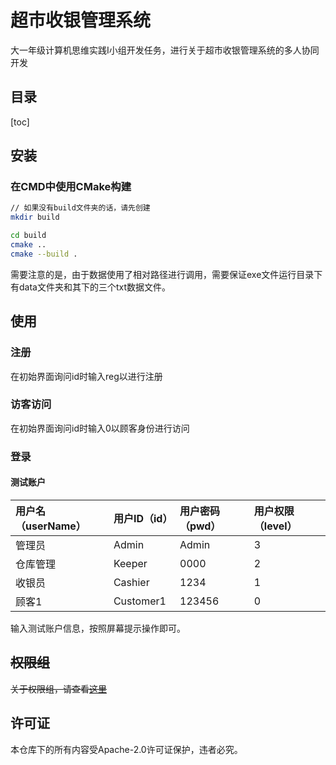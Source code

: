 # 超市收银管理系统
大一年级计算机思维实践I小组开发任务，进行关于超市收银管理系统的多人协同开发

## 目录

[toc]

## 安装

### 在CMD中使用CMake构建

``` bash
// 如果没有build文件夹的话，请先创建
mkdir build

cd build
cmake ..
cmake --build .

```

需要注意的是，由于数据使用了相对路径进行调用，需要保证exe文件运行目录下有data文件夹和其下的三个txt数据文件。

## 使用

### 注册

在初始界面询问id时输入reg以进行注册



### 访客访问

在初始界面询问id时输入0以顾客身份进行访问



### 登录

#### 测试账户

| 用户名（userName） | 用户ID（id） | 用户密码（pwd） | 用户权限（level） |
| :----------------- | :--------------- | :------------------ | :-------------------- |
| 管理员             | Admin            | Admin               | 3                     |
| 仓库管理           | Keeper           | 0000                | 2                     |
| 收银员             | Cashier          | 1234                | 1                     |
| 顾客1              | Customer1        | 123456              | 0                     |

输入测试账户信息，按照屏幕提示操作即可。



## ~~权限组~~

~~关于权限组，请查看[这里](doc/authority.md)~~



## 许可证

本仓库下的所有内容受Apache-2.0许可证保护，违者必究。
